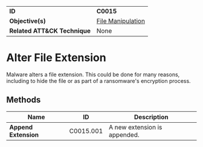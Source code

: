 |||
|---|---|
|**ID**|**C0015**|
|**Objective(s)**|[File Manipulation](https://github.com/MBCProject/mbc-markdown/tree/master/micro-behaviors/file-manipulation)|
|**Related ATT&CK Technique**|None|


Alter File Extension
====================
Malware alters a file extension. This could be done for many reasons, including to hide the file or as part of a ransomware's encryption process. 

Methods
-------
|Name|ID|Description|
|---|---|---|
|**Append Extension**|C0015.001|A new extension is appended.|
